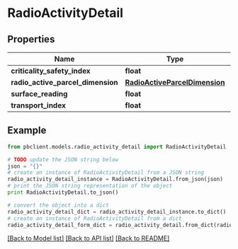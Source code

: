 # RadioActivityDetail


## Properties
Name | Type | Description | Notes
------------ | ------------- | ------------- | -------------
**criticality_safety_index** | **float** |  | [optional] 
**radio_active_parcel_dimension** | [**RadioActiveParcelDimension**](RadioActiveParcelDimension.md) |  | [optional] 
**surface_reading** | **float** |  | [optional] 
**transport_index** | **float** |  | [optional] 

## Example

```python
from pbclient.models.radio_activity_detail import RadioActivityDetail

# TODO update the JSON string below
json = "{}"
# create an instance of RadioActivityDetail from a JSON string
radio_activity_detail_instance = RadioActivityDetail.from_json(json)
# print the JSON string representation of the object
print RadioActivityDetail.to_json()

# convert the object into a dict
radio_activity_detail_dict = radio_activity_detail_instance.to_dict()
# create an instance of RadioActivityDetail from a dict
radio_activity_detail_form_dict = radio_activity_detail.from_dict(radio_activity_detail_dict)
```
[[Back to Model list]](../README.md#documentation-for-models) [[Back to API list]](../README.md#documentation-for-api-endpoints) [[Back to README]](../README.md)


